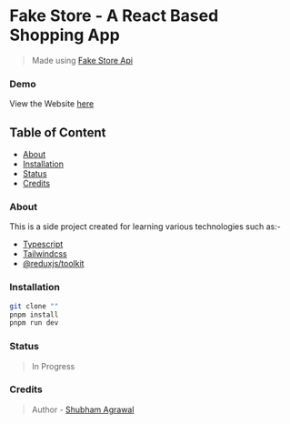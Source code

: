 # Fake Store - A React Based Shopping App

> Made using [Fake Store Api](https://fakeStoreapi.com)

### Demo

View the Website [here](http://)

## Table of Content

- [About](#about)
- [Installation](#installation)
- [Status](#status)
- [Credits](#credits)

<h3 id="about" >About</h3>

This is a side project created for learning various technologies such as:-

- [Typescript](https://www.typescriptlang.org)
- [Tailwindcss](https://tailwindcss.com)
- [@reduxjs/toolkit](https://redux-toolkit.js.org)

<h3 id="installation" >Installation</h3>

```bash
git clone ""
pnpm install
pnpm run dev
```

<h3 id="status" >Status</h3>

> In Progress


<h3 id="credits">Credits </h3>

> Author - [Shubham Agrawal](https://github.com/shubhamkode)
